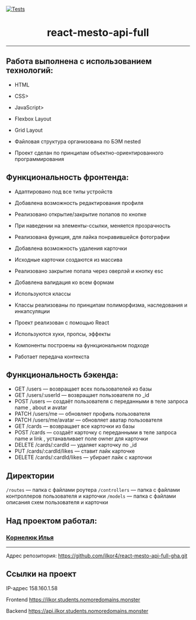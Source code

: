 [![Tests](https://github.com/yandex-praktikum/react-mesto-api-full-gha/actions/workflows/tests.yml/badge.svg)](https://github.com/yandex-praktikum/react-mesto-api-full-gha/actions/workflows/tests.yml)
<h1 align="center">react-mesto-api-full</h1>

---

<h2>Работа выполнена с использованием технологий:</h2>
<ul>
  <li><p>HTML</p></li>
  <li><p>CSS></p></li>
  <li><p>JavaScript></p></li>
  <li><p>Flexbox Layout</p></li>
  <li><p>Grid Layout</p></li>
  <li><p>Файловая структура организована по БЭМ nested</p></li>
  <li><p>Проект сделан по принципам объектно-ориентированного программирования</p></li>
</ul>
<h2>Функциональность фронтенда:</h2>
<ul>
  <li><p>Адаптировано под все типы устройств</p></li>
  <li><p>Добавлена возможность редактирования профиля</p></li>
  <li><p>Реализовано открытие/закрытие попапов по кнопке</p></li>
  <li><p>При наведении на элементы-ссылки, меняется прозрачность</li>
  <li><p>Реализована функция, для лайка понравившейся фотографии</li>
  <li><p>Добавлена возможность удаления карточки</li>
  <li><p>Исходные карточки создаются из массива</li>
  <li><p>Реализовано закрытие попапа через оверлэй и кнопку esc</li>
  <li><p>Добавлена валидация ко всем формам</li>
  <li><p>Используются классы</li>
  <li><p>Классы реализованы по принципам полиморфизма, наследования и инкапсуляции</li>
  <li><p>Проект реализован с помощью React</li>
  <li><p>Используются хуки, пропсы, эффекты</li>
  <li><p>Компоненты построены на функциональном подходе</li>
  <li><p>Работает передача контекста</li>
</ul>


## Функциональность бэкенда:
<ul>
  <li>GET /users — возвращает всех пользователей из базы</li>
<li>GET /users/:userId — возвращает пользователя по _id</li>
<li>POST /users — создаёт пользователя с переданными в теле запроса name , about и avatar</li>
<li>PATCH /users/me — обновляет профиль пользователя</li>
<li>PATCH /users/me/avatar — обновляет аватар пользователя</li>
<li>GET /cards — возвращает все карточки из базы</li>
<li>POST /cards — создаёт карточку с переданными в теле запроса name и link , устанавливает поле owner для
карточки</li>
<li>DELETE /cards/:cardId — удаляет карточку по _id</li>
<li>PUT /cards/:cardId/likes — ставит лайк карточке</li>
<li>DELETE /cards/:cardId/likes — убирает лайк с карточки</li>
</ul>


## Директории

`/routes` — папка с файлами роутера
`/controllers` — папка с файлами контроллеров пользователя и карточки
`/models` — папка с файлами описания схем пользователя и карточки

<h2>Над проектом работал:</h2>
<h3><a href="https://github.com/ilkor4" target="_blank">Корнелюк Илья</a></h3>


---


Адрес репозитория: https://github.com/ilkor4/react-mesto-api-full-gha.git

## Ссылки на проект

IP-адрес 158.160.1.58

Frontend https://ilkor.students.nomoredomains.monster

Backend https://api.ilkor.students.nomoredomains.monster
